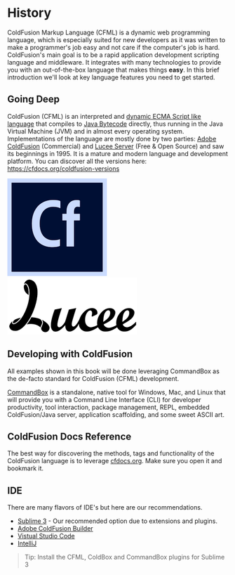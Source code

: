 # History

ColdFusion Markup Language (CFML) is a dynamic web programming language, which is especially suited for new developers as it was written to make a programmer's job easy and not care if the computer's job is hard.  ColdFusion's main goal is to be a rapid application development scripting language and middleware.  It integrates with many technologies to provide you with an out-of-the-box language that makes things **easy**. In this brief introduction we'll look at key language features you need to get started.

## Going Deep

ColdFusion (CFML) is an interpreted and [dynamic ECMA Script like language](https://en.wikipedia.org/wiki/Dynamic_programming_language) that compiles to [Java Bytecode](https://en.wikipedia.org/wiki/Java_bytecode) directly, thus running in the Java Virtual Machine (JVM) and in almost every operating system.  Implementations of the language are mostly done by two parties: [Adobe ColdFusion](http://www.adobe.com/products/coldfusion-family.html) (Commercial) and [Lucee Server](http://lucee.org/) (Free & Open Source) and saw its beginnings in 1995.  It is a mature and modern language and development platform. You can discover all the versions here: https://cfdocs.org/coldfusion-versions

<img src="assets/acf.png" alt="Adobe ColdFusion" />
<img src="assets/lucee.png" alt="Lucee Server" />

## Developing with ColdFusion

All examples shown in this book will be done leveraging CommandBox as the de-facto standard for ColdFusion (CFML) development.

[CommandBox](https://www.ortussolutions.com/products/commandbox) is a standalone, native tool for Windows, Mac, and Linux that will provide you with a Command Line Interface (CLI) for developer productivity, tool interaction, package management, REPL, embedded ColdFusion/Java server, application scaffolding, and some sweet ASCII art. 


## ColdFusion Docs Reference

The best way for discovering the methods, tags and functionality of the ColdFusion language is to leverage [cfdocs.org](https://cfdocs.org/).  Make sure you open it and bookmark it.

## IDE

There are many flavors of IDE's but here are our recommendations.

* [Sublime 3](https://www.sublimetext.com/3) - Our recommended option due to extensions and plugins.
* [Adobe ColdFusion Builder](http://www.adobe.com/products/coldfusion-builder.html)
* [Vistual Studio Code](https://code.visualstudio.com/)
* [IntelliJ](https://www.jetbrains.com/idea/)

> Tip: Install the CFML, ColdBox and CommandBox plugins for Sublime 3